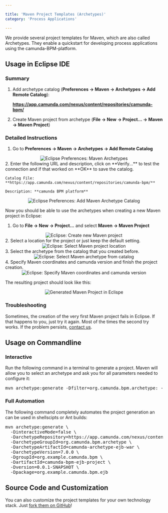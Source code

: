 ```yaml
---

title: 'Maven Project Templates (Archetypes)'
category: 'Process Applications'

---
```


We provide several project templates for Maven, which are also called Archetypes.
They enable a quickstart for developing process applications using the camunda-BPM-platform.

## Usage in Eclipse IDE

### Summary
1. Add archetype catalog (**Preferences -> Maven -> Archetypes -> Add Remote Catalog**):

    **https://app.camunda.com/nexus/content/repositories/camunda-bpm/**
2. Create Maven project from archetype (**File -> New -> Project... -> Maven -> Maven Project**)

### Detailed Instructions
1. Go to **Preferences -> Maven -> Archetypes -> Add Remote Catalog**
<center><img class="img-responsive" title="Eclipse Preferences: Maven Archetypes" src="ref:asset:/guides/user-guide/assets/img/eclipse-00-preferences-maven-archetypes.png"/></center>
2. Enter the following URL and description, click on **Verify...** to test the connection and if that worked on **OK** to save the catalog.

    Catalog File: **https://app.camunda.com/nexus/content/repositories/camunda-bpm/**

    Description: **camunda BPM platform**
<center><img class="img-responsive" title="Eclipse Preferences: Add Maven Archetype Catalog" src="ref:asset:/guides/user-guide/assets/img/eclipse-01-add-remote-archetype-catalog.png"/></center>

Now you should be able to use the archetypes when creating a new Maven project in Eclipse:

1. Go to **File -> New -> Project...** and select **Maven -> Maven Project**
<center><img class="img-responsive" title="Eclipse: Create new Maven project" src="ref:asset:/guides/user-guide/assets/img/eclipse-02-create-maven-project.png"/></center>
2. Select a location for the project or just keep the default setting.
<center><img class="img-responsive" title="Eclipse: Select Maven project location" src="ref:asset:/guides/user-guide/assets/img/eclipse-03-select-maven-project-location.png"/></center>
3. Select the archetype from the catalog that you created before.
<center><img class="img-responsive" title="Eclipse: Select Maven archetype from catalog" src="ref:asset:/guides/user-guide/assets/img/eclipse-04-select-archetype-from-catalog.png"/></center>
4. Specify Maven coordinates and camunda version and finish the project creation.
<center><img class="img-responsive" title="Eclipse: Specify Maven coordinates and camunda version" src="ref:asset:/guides/user-guide/assets/img/eclipse-05-specify-maven-coordinates-and-camunda-version.png"/></center>
  
The resulting project should look like this:

<center><img class="img-responsive" title="Generated Maven Project in Eclispe" src="ref:asset:/guides/user-guide/assets/img/eclipse-06-generated-maven-project.png"/></center>

### Troubleshooting

Sometimes, the creation of the very first Maven project fails in Eclipse. If that happens to you, just try it again. Most of the times the second try works. If the problem persists, <a href="http://www.camunda.org/community/forum.html">contact us</a>.

## Usage on Commandline

### Interactive

Run the following command in a terminal to generate a project. Maven will allow you to select an archetype and ask you for all parameters needed to configure it:

<pre class="console">
mvn archetype:generate -Dfilter=org.camunda.bpm.archetype: -DarchetypeCatalog=https://app.camunda.com/nexus/content/repositories/camunda-bpm
</pre>

### Full Automation

The following command completely automates the project generation an can be used in shellscipts or Ant builds:
<pre class="console">
mvn archetype:generate \
  -DinteractiveMode=false \
  -DarchetypeRepository=https://app.camunda.com/nexus/content/repositories/camunda-bpm \
  -DarchetypeGroupId=org.camunda.bpm.archetype \
  -DarchetypeArtifactId=camunda-archetype-ejb-war \
  -DarchetypeVersion=7.0.0 \
  -DgroupId=org.example.camunda.bpm \
  -DartifactId=camunda-bpm-ejb-project \
  -Dversion=0.0.1-SNAPSHOT \
  -Dpackage=org.example.camunda.bpm.ejb
</pre>

## Source Code and Customization

You can also customize the project templates for your own technology stack. Just <a href="https://github.com/camunda/camunda-archetypes">fork them on GitHub</a>!

